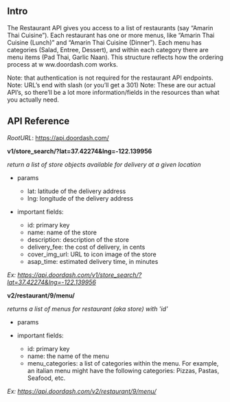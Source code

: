 ## Intro
The Restaurant API gives you access to a list of restaurants (say “Amarin Thai Cuisine”). Each restaurant has one or more menus, like “Amarin Thai Cuisine (Lunch)” and “Amarin Thai Cuisine (Dinner”). Each menu has categories (Salad, Entree, Dessert), and within each category there are menu items (Pad Thai, Garlic Naan). This structure reflects how the ordering process at w ww.doordash.com works.

Note: that authentication is not required for the restaurant API endpoints.
Note: URL’s end with slash (or you’ll get a 301)
Note: These are our actual API’s, so there’ll be a lot more information/fields in the resources
than what you actually need.

## API Reference

_RootURL_: https://api.doordash.com/

**v1/store_search/?lat=37.42274&lng=-122.139956**

_return a list of store objects available for delivery at a given location_

- params
  - lat: latitude of the delivery address
  - lng: longitude of the delivery address
  
- important fields:
  - id: primary key
  - name: name of the store
  - description: description of the store
  - delivery_fee: the cost of delivery, in cents
  - cover_img_url: URL to icon image of the store
  - asap_time: estimated delivery time, in minutes
  
_Ex: https://api.doordash.com/v1/store_search/?lat=37.42274&lng=-122.139956_



**v2/restaurant/9/menu/**

_returns a list of menus for restaurant (aka store) with 'id'_

- params

- important fields:
  - id: primary key
  - name: the name of the menu
  - menu_categories: a list of categories within the menu. For example, an italian menu might have the following categories: Pizzas, Pastas, Seafood, etc.
  
_Ex: https://api.doordash.com/v2/restaurant/9/menu/_
 
